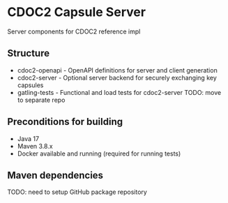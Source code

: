 # CDOC2 Capsule Server

Server components for CDOC2 reference impl


## Structure

- cdoc2-openapi - OpenAPI definitions for server and client generation
- cdoc2-server  - Optional server backend for securely exchanging key capsules
- gatling-tests  - Functional and load tests for cdoc2-server TODO: move to separate repo

## Preconditions for building
* Java 17
* Maven 3.8.x
* Docker available and running (required for running tests)

## Maven dependencies

TODO: need to setup GitHub package repository


